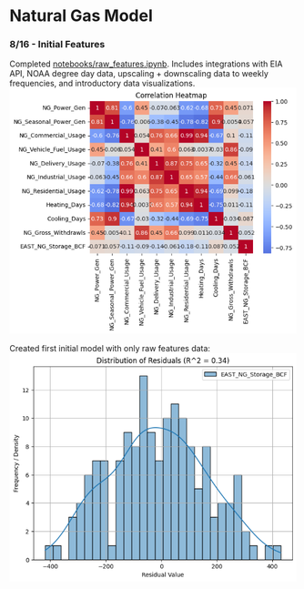 # Natural Gas Model

### 8/16 - Initial Features 
Completed [notebooks/raw_features.ipynb](notebooks/raw_features.ipynb). Includes integrations with EIA API, NOAA degree day data, upscaling + downscaling data to weekly frequencies, and introductory data visualizations.
![features heatmap](images/raw_features_heatmap.png)

Created first initial model with only raw features data:
![residuals plot, r^2=0.34](images/raw_features_linreg_resid.png)